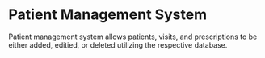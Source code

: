 # Patient Management System

Patient management system allows patients, visits, and prescriptions to be either added, editied, or deleted utilizing the respective database. 

